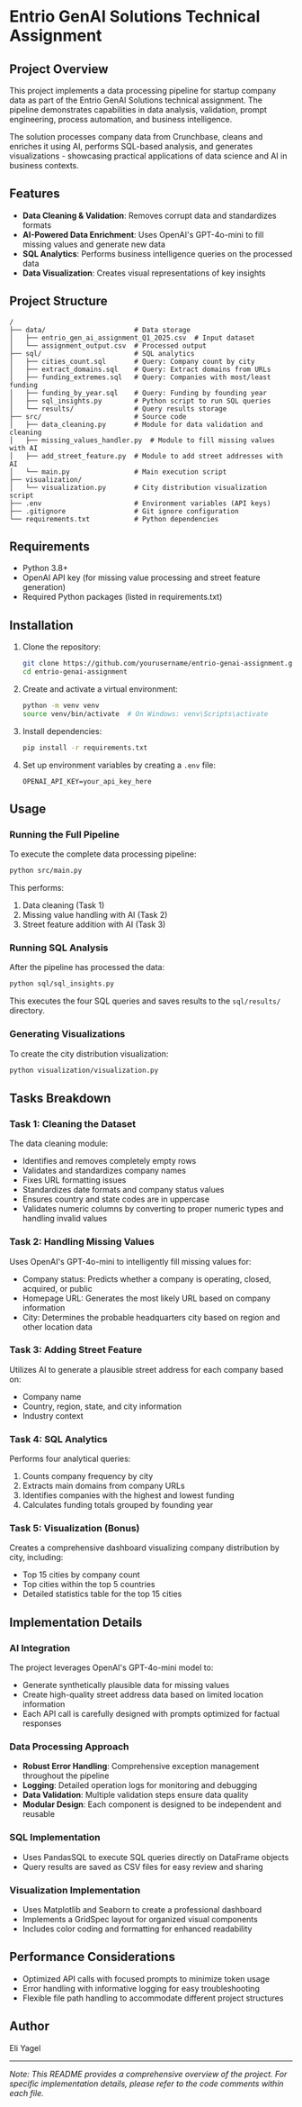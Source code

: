 # Entrio GenAI Solutions Technical Assignment

## Project Overview
This project implements a data processing pipeline for startup company data as part of the Entrio GenAI Solutions technical assignment. The pipeline demonstrates capabilities in data analysis, validation, prompt engineering, process automation, and business intelligence.

The solution processes company data from Crunchbase, cleans and enriches it using AI, performs SQL-based analysis, and generates visualizations - showcasing practical applications of data science and AI in business contexts.

## Features
- **Data Cleaning & Validation**: Removes corrupt data and standardizes formats
- **AI-Powered Data Enrichment**: Uses OpenAI's GPT-4o-mini to fill missing values and generate new data
- **SQL Analytics**: Performs business intelligence queries on the processed data
- **Data Visualization**: Creates visual representations of key insights

## Project Structure
```
/
├── data/                      # Data storage
│   ├── entrio_gen_ai_assignment_Q1_2025.csv  # Input dataset
│   └── assignment_output.csv  # Processed output
├── sql/                       # SQL analytics
│   ├── cities_count.sql       # Query: Company count by city
│   ├── extract_domains.sql    # Query: Extract domains from URLs
│   ├── funding_extremes.sql   # Query: Companies with most/least funding
│   ├── funding_by_year.sql    # Query: Funding by founding year
│   ├── sql_insights.py        # Python script to run SQL queries
│   └── results/               # Query results storage
├── src/                       # Source code
│   ├── data_cleaning.py       # Module for data validation and cleaning
│   ├── missing_values_handler.py  # Module to fill missing values with AI
│   ├── add_street_feature.py  # Module to add street addresses with AI
│   └── main.py                # Main execution script
├── visualization/
│   └── visualization.py       # City distribution visualization script
├── .env                       # Environment variables (API keys)
├── .gitignore                 # Git ignore configuration
└── requirements.txt           # Python dependencies
```

## Requirements
- Python 3.8+
- OpenAI API key (for missing value processing and street feature generation)
- Required Python packages (listed in requirements.txt)

## Installation

1. Clone the repository:
   ```bash
   git clone https://github.com/yourusername/entrio-genai-assignment.git
   cd entrio-genai-assignment
   ```

2. Create and activate a virtual environment:
   ```bash
   python -m venv venv
   source venv/bin/activate  # On Windows: venv\Scripts\activate
   ```

3. Install dependencies:
   ```bash
   pip install -r requirements.txt
   ```

4. Set up environment variables by creating a `.env` file:
   ```
   OPENAI_API_KEY=your_api_key_here
   ```

## Usage

### Running the Full Pipeline

To execute the complete data processing pipeline:

```bash
python src/main.py
```

This performs:
1. Data cleaning (Task 1)
2. Missing value handling with AI (Task 2)
3. Street feature addition with AI (Task 3)

### Running SQL Analysis

After the pipeline has processed the data:

```bash
python sql/sql_insights.py
```

This executes the four SQL queries and saves results to the `sql/results/` directory.

### Generating Visualizations

To create the city distribution visualization:

```bash
python visualization/visualization.py
```

## Tasks Breakdown

### Task 1: Cleaning the Dataset
The data cleaning module:
- Identifies and removes completely empty rows
- Validates and standardizes company names
- Fixes URL formatting issues
- Standardizes date formats and company status values
- Ensures country and state codes are in uppercase
- Validates numeric columns by converting to proper numeric types and handling invalid values

### Task 2: Handling Missing Values
Uses OpenAI's GPT-4o-mini to intelligently fill missing values for:
- Company status: Predicts whether a company is operating, closed, acquired, or public
- Homepage URL: Generates the most likely URL based on company information
- City: Determines the probable headquarters city based on region and other location data

### Task 3: Adding Street Feature
Utilizes AI to generate a plausible street address for each company based on:
- Company name
- Country, region, state, and city information
- Industry context

### Task 4: SQL Analytics
Performs four analytical queries:
1. Counts company frequency by city
2. Extracts main domains from company URLs
3. Identifies companies with the highest and lowest funding
4. Calculates funding totals grouped by founding year

### Task 5: Visualization (Bonus)
Creates a comprehensive dashboard visualizing company distribution by city, including:
- Top 15 cities by company count
- Top cities within the top 5 countries
- Detailed statistics table for the top 15 cities

## Implementation Details

### AI Integration
The project leverages OpenAI's GPT-4o-mini model to:
- Generate synthetically plausible data for missing values
- Create high-quality street address data based on limited location information
- Each API call is carefully designed with prompts optimized for factual responses

### Data Processing Approach
- **Robust Error Handling**: Comprehensive exception management throughout the pipeline
- **Logging**: Detailed operation logs for monitoring and debugging
- **Data Validation**: Multiple validation steps ensure data quality
- **Modular Design**: Each component is designed to be independent and reusable

### SQL Implementation
- Uses PandasSQL to execute SQL queries directly on DataFrame objects
- Query results are saved as CSV files for easy review and sharing

### Visualization Implementation
- Uses Matplotlib and Seaborn to create a professional dashboard
- Implements a GridSpec layout for organized visual components
- Includes color coding and formatting for enhanced readability

## Performance Considerations
- Optimized API calls with focused prompts to minimize token usage
- Error handling with informative logging for easy troubleshooting
- Flexible file path handling to accommodate different project structures

## Author
Eli Yagel

---

*Note: This README provides a comprehensive overview of the project. For specific implementation details, please refer to the code comments within each file.*